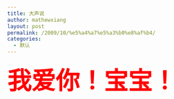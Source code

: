 ```yaml
---
title: 大声说
author: mathewxiang
layout: post
permalink: /2009/10/%e5%a4%a7%e5%a3%b0%e8%af%b4/
categories:
  - 默认
---
```

**<font style="FonT-siZe: 56px" color="red">我爱你！宝宝！</font>**
